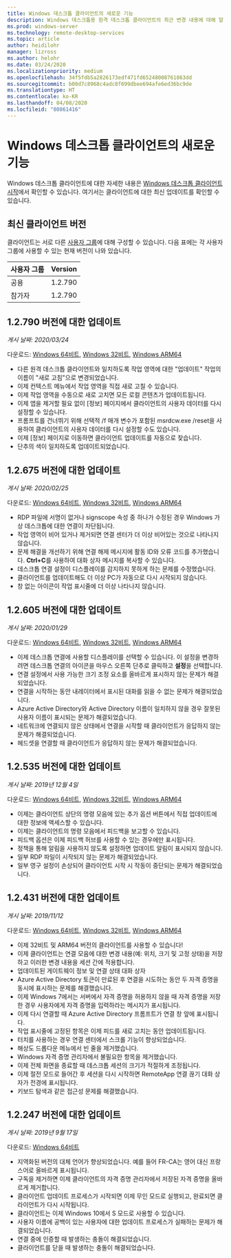 ```yaml
---
title: Windows 데스크톱 클라이언트의 새로운 기능
description: Windows 데스크톱용 원격 데스크톱 클라이언트의 최근 변경 내용에 대해 알아봅니다.
ms.prod: windows-server
ms.technology: remote-desktop-services
ms.topic: article
author: heidilohr
manager: lizross
ms.author: helohr
ms.date: 03/24/2020
ms.localizationpriority: medium
ms.openlocfilehash: 34f5fdb5a2826173edf471fd65248008761863dd
ms.sourcegitcommit: b00d7c8968c4adc8f699dbee694afe6ed36bc9de
ms.translationtype: HT
ms.contentlocale: ko-KR
ms.lasthandoff: 04/08/2020
ms.locfileid: "80861416"
---
```

# <a name="whats-new-in-the-windows-desktop-client"></a>Windows 데스크톱 클라이언트의 새로운 기능

Windows 데스크톱 클라이언트에 대한 자세한 내용은 [Windows 데스크톱 클라이언트 시작](windowsdesktop.md)에서 확인할 수 있습니다. 여기서는 클라이언트에 대한 최신 업데이트를 확인할 수 있습니다.

## <a name="latest-client-versions"></a>최신 클라이언트 버전

클라이언트는 서로 다른 [ 사용자 그룹](windowsdesktop-admin.md#configure-user-groups)에 대해 구성할 수 있습니다. 다음 표에는 각 사용자 그룹에 사용할 수 있는 현재 버전이 나와 있습니다.

|사용자 그룹 |Version  |
|-----------|---------|
|공용     |1.2.790  |
|참가자    |1.2.790  |

## <a name="updates-for-version-12790"></a>1\.2.790 버전에 대한 업데이트

*게시 날짜: 2020/03/24*

다운로드: [Windows 64비트](https://query.prod.cms.rt.microsoft.com/cms/api/am/binary/RE4siSh), [Windows 32비트](https://query.prod.cms.rt.microsoft.com/cms/api/am/binary/RE4siSi), [Windows ARM64](https://query.prod.cms.rt.microsoft.com/cms/api/am/binary/RE4sllb)

- 다른 원격 데스크톱 클라이언트와 일치하도록 작업 영역에 대한 "업데이트" 작업의 이름이 "새로 고침"으로 변경되었습니다.
- 이제 컨텍스트 메뉴에서 작업 영역을 직접 새로 고칠 수 있습니다.
- 이제 작업 영역을 수동으로 새로 고치면 모든 로컬 콘텐츠가 업데이트됩니다.
- 이제 앱을 제거할 필요 없이 [정보] 페이지에서 클라이언트의 사용자 데이터를 다시 설정할 수 있습니다.
- 프롬프트를 건너뛰기 위해 선택적 /f 매개 변수가 포함된 msrdcw.exe /reset을 사용하여 클라이언트의 사용자 데이터를 다시 설정할 수도 있습니다.
- 이제 [정보] 페이지로 이동하면 클라이언트 업데이트를 자동으로 찾습니다.
- 단추의 색이 일치하도록 업데이트되었습니다.

## <a name="updates-for-version-12675"></a>1\.2.675 버전에 대한 업데이트

*게시 날짜: 2020/02/25*

다운로드: [Windows 64비트](https://query.prod.cms.rt.microsoft.com/cms/api/am/binary/RE4qeak), [Windows 32비트](https://query.prod.cms.rt.microsoft.com/cms/api/am/binary/RE4qm7h), [Windows ARM64](https://query.prod.cms.rt.microsoft.com/cms/api/am/binary/RE4qm7g)

- RDP 파일에 서명이 없거나 signscope 속성 중 하나가 수정된 경우 Windows 가상 데스크톱에 대한 연결이 차단됩니다.
- 작업 영역이 비어 있거나 제거되면 연결 센터가 더 이상 비어있는 것으로 나타나지 않습니다.
- 문제 해결을 개선하기 위해 연결 해제 메시지에 활동 ID와 오류 코드를 추가했습니다. **Ctrl+C**를 사용하여 대화 상자 메시지를 복사할 수 있습니다.
- 데스크톱 연결 설정이 디스플레이를 감지하지 못하게 하는 문제를 수정했습니다.
- 클라이언트를 업데이트해도 더 이상 PC가 자동으로 다시 시작되지 않습니다.
- 창 없는 아이콘이 작업 표시줄에 더 이상 나타나지 않습니다.

## <a name="updates-for-version-12605"></a>1\.2.605 버전에 대한 업데이트

*게시 날짜: 2020/01/29*

다운로드: [Windows 64비트](https://query.prod.cms.rt.microsoft.com/cms/api/am/binary/RE4oHrD), [Windows 32비트](https://query.prod.cms.rt.microsoft.com/cms/api/am/binary/RE4oJZs), [Windows ARM64](https://query.prod.cms.rt.microsoft.com/cms/api/am/binary/RE4oXhD)

- 이제 데스크톱 연결에 사용할 디스플레이를 선택할 수 있습니다. 이 설정을 변경하려면 데스크톱 연결의 아이콘을 마우스 오른쪽 단추로 클릭하고 **설정**을 선택합니다.
- 연결 설정에서 사용 가능한 크기 조정 요소를 올바르게 표시하지 않는 문제가 해결되었습니다.
- 연결을 시작하는 동안 내레이터에서 표시된 대화를 읽을 수 없는 문제가 해결되었습니다.
- Azure Active Directory와 Active Directory 이름이 일치하지 않을 경우 잘못된 사용자 이름이 표시되는 문제가 해결되었습니다.
- 네트워크에 연결되지 않은 상태에서 연결을 시작할 때 클라이언트가 응답하지 않는 문제가 해결되었습니다.
- 헤드셋을 연결할 때 클라이언트가 응답하지 않는 문제가 해결되었습니다.

## <a name="updates-for-version-12535"></a>1\.2.535 버전에 대한 업데이트

*게시 날짜: 2019년 12월 4일*

다운로드: [Windows 64비트](https://query.prod.cms.rt.microsoft.com/cms/api/am/binary/RE4k7jH), [Windows 32비트](https://query.prod.cms.rt.microsoft.com/cms/api/am/binary/RE4k7jL), [Windows ARM64](https://query.prod.cms.rt.microsoft.com/cms/api/am/binary/RE4k27O)

- 이제는 클라이언트 상단의 명령 모음에 있는 추가 옵션 버튼에서 직접 업데이트에 대한 정보에 액세스할 수 있습니다.
- 이제는 클라이언트의 명령 모음에서 피드백을 보고할 수 있습니다.
- 피드백 옵션은 이제 피드백 허브를 사용할 수 있는 경우에만 표시됩니다.
- 정책을 통해 알림을 사용하지 않도록 설정하면 업데이트 알림이 표시되지 않습니다.
- 일부 RDP 파일이 시작되지 않는 문제가 해결되었습니다.
- 일부 영구 설정이 손상되어 클라이언트 시작 시 작동이 중단되는 문제가 해결되었습니다.

## <a name="updates-for-version-12431"></a>1\.2.431 버전에 대한 업데이트

*게시 날짜: 2019/11/12*

다운로드: [Windows 64비트](https://query.prod.cms.rt.microsoft.com/cms/api/am/binary/RE48kow), [Windows 32비트](https://query.prod.cms.rt.microsoft.com/cms/api/am/binary/RE48koA), [Windows ARM64](https://query.prod.cms.rt.microsoft.com/cms/api/am/binary/RE48zYj)

- 이제 32비트 및 ARM64 버전의 클라이언트를 사용할 수 있습니다!
- 이제 클라이언트는 연결 모음에 대한 변경 내용(예: 위치, 크기 및 고정 상태)을 저장하고 이러한 변경 내용을 세션 간에 적용합니다.
- 업데이트된 게이트웨이 정보 및 연결 상태 대화 상자
- Azure Active Directory 토큰이 만료된 후 연결을 시도하는 동안 두 자격 증명을 동시에 표시하는 문제를 해결했습니다.
- 이제 Windows 7에서는 서버에서 자격 증명을 허용하지 않을 때 자격 증명을 저장한 경우 사용자에게 자격 증명을 입력하라는 메시지가 표시됩니다.
- 이제 다시 연결할 때 Azure Active Directory 프롬프트가 연결 창 앞에 표시됩니다.
- 작업 표시줄에 고정된 항목은 이제 피드를 새로 고치는 동안 업데이트됩니다.
- 터치를 사용하는 경우 연결 센터에서 스크롤 기능이 향상되었습니다.
- 해상도 드롭다운 메뉴에서 빈 줄을 제거했습니다.
- Windows 자격 증명 관리자에서 불필요한 항목을 제거했습니다.
- 이제 전체 화면을 종료할 때 데스크톱 세션의 크기가 적절하게 조정됩니다.
- 이제 절전 모드로 들어간 후 세션을 다시 시작하면 RemoteApp 연결 끊기 대화 상자가 전경에 표시됩니다.
- 키보드 탐색과 같은 접근성 문제를 해결했습니다.

## <a name="updates-for-version-12247"></a>1\.2.247 버전에 대한 업데이트

*게시 날짜: 2019년 9월 17일*

다운로드: [Windows 64비트](https://query.prod.cms.rt.microsoft.com/cms/api/am/binary/RE3LkSa)

- 지역화된 버전의 대체 언어가 향상되었습니다. 예를 들어 FR-CA는 영어 대신 프랑스어로 올바르게 표시됩니다.
- 구독을 제거하면 이제 클라이언트의 자격 증명 관리자에서 저장된 자격 증명을 올바르게 제거합니다.
- 클라이언트 업데이트 프로세스가 시작되면 이제 무인 모드로 실행되고, 완료되면 클라이언트가 다시 시작됩니다.
- 클라이언트는 이제 Windows 10에서 S 모드로 사용할 수 있습니다.
- 사용자 이름에 공백이 있는 사용자에 대한 업데이트 프로세스가 실패하는 문제가 해결되었습니다.
- 연결 중에 인증할 때 발생하는 충돌이 해결되었습니다.
- 클라이언트를 닫을 때 발생하는 충돌이 해결되었습니다.
